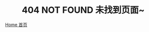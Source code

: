 


<div id="home_page">
    <h1 style="width: 100%; text-align: center;">404 NOT FOUND 未找到页面~</h1>
    <div id="big_btn_wrapper">
        <div class="big_btn">
            <a href="/">Home 首页</a>
        </div>
    </div>
</div>
    
